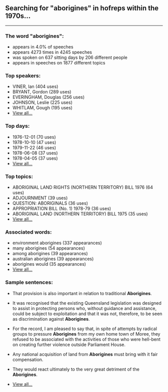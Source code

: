 
## Searching for "aborigines" in hofreps within the 1970s...

----

### The word "aborigines":

* appears in 4.0% of speeches
* appears 4273 times in 4245 speeches
* was spoken on 637 sitting days by 206 different people
* appears in speeches on 1877 different topics

### Top speakers:

* VINER, Ian (404 uses)
* BRYANT, Gordon (289 uses)
* EVERINGHAM, Douglas (256 uses)
* JOHNSON, Leslie (225 uses)
* WHITLAM, Gough (195 uses)
* [View all...](speakers.md)


### Top days:

* 1976-12-01 (70 uses)
* 1978-10-10 (47 uses)
* 1979-11-22 (46 uses)
* 1978-06-08 (37 uses)
* 1978-04-05 (37 uses)
* [View all...](days.md)


### Top topics:

* ABORIGINAL LAND RIGHTS (NORTHERN TERRITORY) BILL 1976 (64 uses)
* ADJOURNMENT (39 uses)
* QUESTION: ABORIGINALS (36 uses)
* APPROPRIATION BILL (No. 1) 1978-79 (36 uses)
* ABORIGINAL LAND (NORTHERN TERRITORY) BILL 1975 (35 uses)
* [View all...](topics.md)


### Associated words:

* environment aborigines (337 appearances)
* many aborigines (54 appearances)
* among aborigines (39 appearances)
* australian aborigines (39 appearances)
* aborigines would (35 appearances)
* [View all...](collocations.md)


### Sample sentences:

* That provision is also important in relation to traditional **Aborigines**.

* It was recognised that the existing Queensland legislation was designed to assist in protecting persons who, without guidance and assistance, could be subject to exploitation and that it was not, therefore, to be seen as discrimination against **Aborigines**.

* For the record, I am pleased to say that, in spite of attempts by radical groups to pressure **Aborigines** from my own home town of Moree, they refused to be associated with the activities of those who were hell-bent on creating further violence outside Parliament House.

* Any national acquisition of land from **Aborigines** must bring with it fair compensation.

* They would react ultimately to the very great detriment of the **Aborigines**.

* [View all...](contexts.md)
